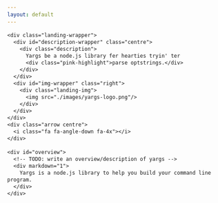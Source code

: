 ```yaml
---
layout: default
---
```


<div class="home">
  
  <div class="wrapper">

    <div class="landing-wrapper">
      <div id="description-wrapper" class="centre">
        <div class="description">
          Yargs be a node.js library fer hearties tryin' ter 
          <div class="pink-highlight">parse optstrings.</div>
        </div>
      </div>
      <div id="img-wrapper" class="right">
        <div class="landing-img">
          <img src="./images/yargs-logo.png"/>
        </div>
      </div>
    </div>
    <div class="arrow centre">
      <i class="fa fa-angle-down fa-4x"></i>
    </div>
     
    <div id="overview">
      <!-- TODO: write an overview/description of yargs -->
      <div markdown="1">
        Yargs is a node.js library to help you build your command line program. 
      </div>
    </div>

  </div>

</div>
